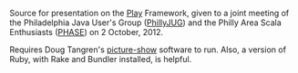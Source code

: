 Source for presentation on the [Play][] Framework, given to a joint meeting of
the Philadelphia Java User's Group ([PhillyJUG][]) and the Philly Area Scala
Enthusiasts ([PHASE][]) on 2 October, 2012.

Requires Doug Tangren's [picture-show][] software to run. Also, a version
of Ruby, with Rake and Bundler installed, is helpful.

[Play]: http://playframework.org/
[evolutions]: http://scala.playframework.org/documentation/2.0.3/Evolutions
[PhillyJUG]: http://phillyjug.skookle.com/
[PHASE]: http://scala-phase.org/
[picture-show]: https://github.com/softprops/picture-show
